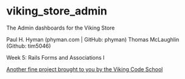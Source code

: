 viking_store_admin
==================

The Admin dashboards for the Viking Store

Paul H. Hyman (phyman.com | GitHub: phyman)
Thomas McLaughlin (Github: tim5046)

Week 5: Rails Forms and Associations I

[Another fine project brought to you by the Viking Code School](http://vikingcodeschool.com)


